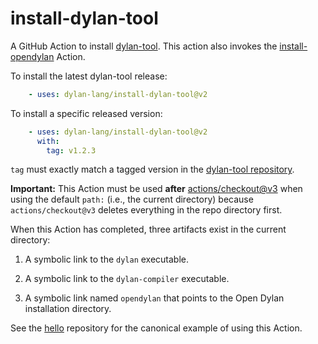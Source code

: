 # install-dylan-tool

A GitHub Action to install
[dylan-tool](https://github.com/dylan-lang/dylan-tool). This action also
invokes the
[install-opendylan](https://github.com/dylan-lang/install-opendylan) Action.

To install the latest dylan-tool release:

```yaml
    - uses: dylan-lang/install-dylan-tool@v2
```

To install a specific released version:

```yaml
    - uses: dylan-lang/install-dylan-tool@v2
      with:
        tag: v1.2.3
```

`tag` must exactly match a tagged version in the [dylan-tool
repository](https://github.com/dylan-lang/dylan-tool).

**Important:** This Action must be used **after**
[actions/checkout@v3](https://github.com/actions/checkout) when using the
default `path:` (i.e., the current directory) because `actions/checkout@v3`
deletes everything in the repo directory first.

When this Action has completed, three artifacts exist in the current directory:

1.  A symbolic link to the `dylan` executable.

2.  A symbolic link to the `dylan-compiler` executable.

3.  A symbolic link named `opendylan` that points to the Open Dylan
    installation directory.

See the [hello](https://github.com/cgay/hello) repository for the canonical
example of using this Action.
